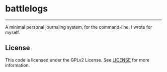 # battlelogs
- - -

A minimal personal journaling system, for the command-line, I wrote for myself.

## License
This code is licensed under the GPLv2 License. See [LICENSE](/LICENSE) for more
information.
